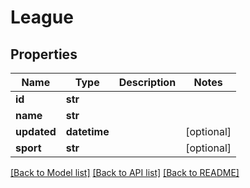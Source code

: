 # League

## Properties
Name | Type | Description | Notes
------------ | ------------- | ------------- | -------------
**id** | **str** |  | 
**name** | **str** |  | 
**updated** | **datetime** |  | [optional] 
**sport** | **str** |  | [optional] 

[[Back to Model list]](../README.md#documentation-for-models) [[Back to API list]](../README.md#documentation-for-api-endpoints) [[Back to README]](../README.md)

